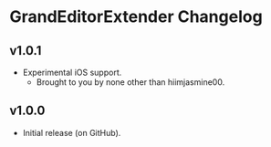 # GrandEditorExtender Changelog
## v1.0.1
- Experimental iOS support.
  - Brought to you by none other than hiimjasmine00.
## v1.0.0
- Initial release (on GitHub).
